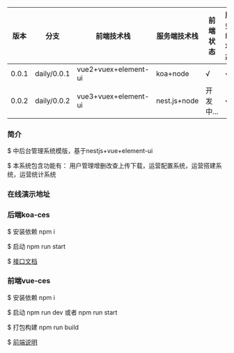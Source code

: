 
| 版本      | 分支          | 前端技术栈            |  服务端技术栈   |   前端状态  |  服务端状态  |
|----------|--------------|----------------------|---------------|------------|------------|
|  0.0.1    | daily/0.0.1 | vue2+vuex+element-ui |  koa+node     |   √        |   √        |
|  0.0.2    | daily/0.0.2 | vue3+vuex+element-ui |  nest.js+node |   开发中... |   √        |

### 简介    
$ 中后台管理系统模版，基于nestjs+vue+element-ui

$ 本系统包含功能有： 用户管理增删改查上传下载，运营配置系统，运营搭建系统，运营统计系统  
### 在线演示地址  

### 后端koa-ces  
$ 安装依赖 npm i  

$ 启动 npm run start  

$ [接口文档](https://github.com/XingGuoZM/ces-manage/tree/daily/0.0.2/nest-ces)  

### 前端vue-ces  
$ 安装依赖 npm i  

$ 启动 npm run dev 或者 npm run start  

$ 打包构建 npm run build  

$ [前端说明](https://github.com/XingGuoZM/ces-manage/tree/daily/0.0.2/vue-ces)  
